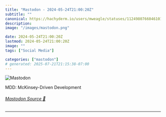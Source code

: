 ```yaml
---
title: "Mastodon - 2024-05-24T21:00:20Z"
subtitle: ""
canonical: https://hachyderm.io/users/mweagle/statuses/112498076604610136
description:
image: "/images/mastodon.png"

date: 2024-05-24T21:00:20Z
lastmod: 2024-05-24T21:00:20Z
image: ""
tags: ["Social Media"]

categories: ["mastodon"]
# generated: 2025-07-21T21:15:38-07:00
---
```

![Mastodon](/images/mastodon.png)

<p>MDD: McKinsey-Driven Development</p>


###### [Mastodon Source 🐘](https://hachyderm.io/@mweagle/112498076604610136)

___
